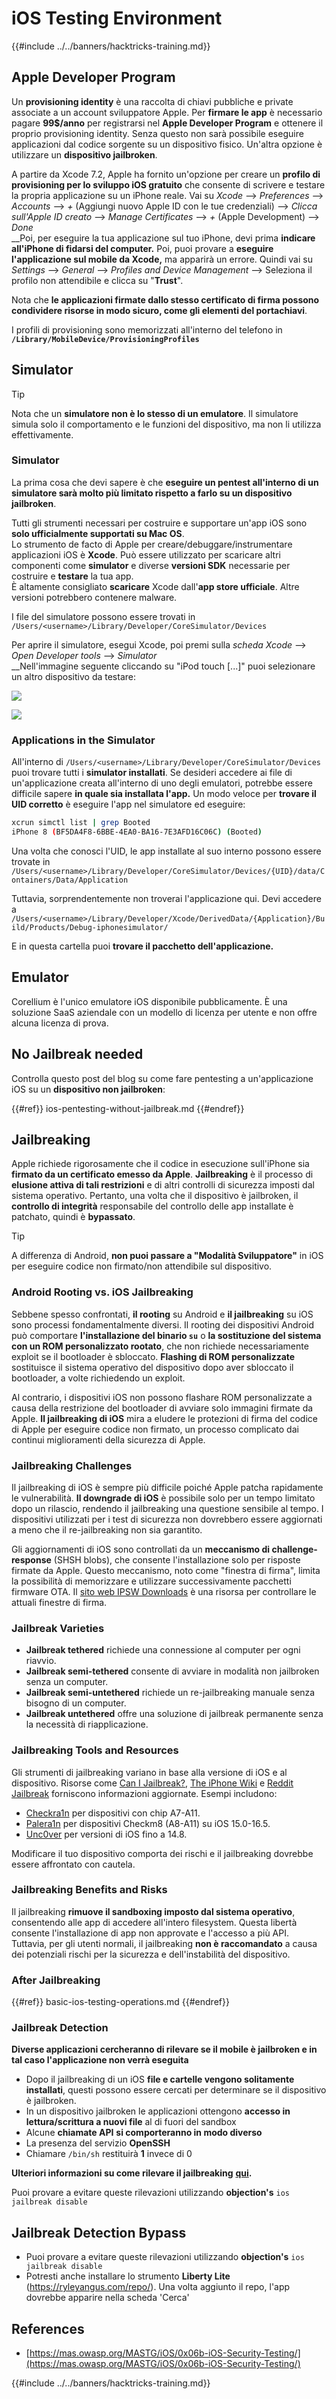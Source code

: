 # iOS Testing Environment

{{#include ../../banners/hacktricks-training.md}}

## Apple Developer Program

Un **provisioning identity** è una raccolta di chiavi pubbliche e private associate a un account sviluppatore Apple. Per **firmare le app** è necessario pagare **99$/anno** per registrarsi nel **Apple Developer Program** e ottenere il proprio provisioning identity. Senza questo non sarà possibile eseguire applicazioni dal codice sorgente su un dispositivo fisico. Un'altra opzione è utilizzare un **dispositivo jailbroken**.

A partire da Xcode 7.2, Apple ha fornito un'opzione per creare un **profilo di provisioning per lo sviluppo iOS gratuito** che consente di scrivere e testare la propria applicazione su un iPhone reale. Vai su _Xcode_ --> _Preferences_ --> _Accounts_ --> _+_ (Aggiungi nuovo Apple ID con le tue credenziali) --> _Clicca sull'Apple ID creato_ --> _Manage Certificates_ --> _+_ (Apple Development) --> _Done_\
\_\_Poi, per eseguire la tua applicazione sul tuo iPhone, devi prima **indicare all'iPhone di fidarsi del computer.** Poi, puoi provare a **eseguire l'applicazione sul mobile da Xcode,** ma apparirà un errore. Quindi vai su _Settings_ --> _General_ --> _Profiles and Device Management_ --> Seleziona il profilo non attendibile e clicca su "**Trust**".

Nota che **le applicazioni firmate dallo stesso certificato di firma possono condividere risorse in modo sicuro, come gli elementi del portachiavi**.

I profili di provisioning sono memorizzati all'interno del telefono in **`/Library/MobileDevice/ProvisioningProfiles`**

## **Simulator**

> [!TIP]
> Nota che un **simulatore non è lo stesso di un emulatore**. Il simulatore simula solo il comportamento e le funzioni del dispositivo, ma non li utilizza effettivamente.

### **Simulator**

La prima cosa che devi sapere è che **eseguire un pentest all'interno di un simulatore sarà molto più limitato rispetto a farlo su un dispositivo jailbroken**.

Tutti gli strumenti necessari per costruire e supportare un'app iOS sono **solo ufficialmente supportati su Mac OS**.\
Lo strumento de facto di Apple per creare/debuggare/instrumentare applicazioni iOS è **Xcode**. Può essere utilizzato per scaricare altri componenti come **simulator** e diverse **versioni SDK** necessarie per costruire e **testare** la tua app.\
È altamente consigliato **scaricare** Xcode dall'**app store ufficiale**. Altre versioni potrebbero contenere malware.

I file del simulatore possono essere trovati in `/Users/<username>/Library/Developer/CoreSimulator/Devices`

Per aprire il simulatore, esegui Xcode, poi premi sulla _scheda Xcode_ --> _Open Developer tools_ --> _Simulator_\
\_\_Nell'immagine seguente cliccando su "iPod touch \[...]" puoi selezionare un altro dispositivo da testare:

![](<../../images/image (270).png>)

![](<../../images/image (520).png>)

### Applications in the Simulator

All'interno di `/Users/<username>/Library/Developer/CoreSimulator/Devices` puoi trovare tutti i **simulator installati**. Se desideri accedere ai file di un'applicazione creata all'interno di uno degli emulatori, potrebbe essere difficile sapere **in quale sia installata l'app.** Un modo veloce per **trovare il UID corretto** è eseguire l'app nel simulatore ed eseguire:
```bash
xcrun simctl list | grep Booted
iPhone 8 (BF5DA4F8-6BBE-4EA0-BA16-7E3AFD16C06C) (Booted)
```
Una volta che conosci l'UID, le app installate al suo interno possono essere trovate in `/Users/<username>/Library/Developer/CoreSimulator/Devices/{UID}/data/Containers/Data/Application`

Tuttavia, sorprendentemente non troverai l'applicazione qui. Devi accedere a `/Users/<username>/Library/Developer/Xcode/DerivedData/{Application}/Build/Products/Debug-iphonesimulator/`

E in questa cartella puoi **trovare il pacchetto dell'applicazione.**

## Emulator

Corellium è l'unico emulatore iOS disponibile pubblicamente. È una soluzione SaaS aziendale con un modello di licenza per utente e non offre alcuna licenza di prova.

## No Jailbreak needed

Controlla questo post del blog su come fare pentesting a un'applicazione iOS su un **dispositivo non jailbroken**:


{{#ref}}
ios-pentesting-without-jailbreak.md
{{#endref}}

## Jailbreaking

Apple richiede rigorosamente che il codice in esecuzione sull'iPhone sia **firmato da un certificato emesso da Apple**. **Jailbreaking** è il processo di **elusione attiva di tali restrizioni** e di altri controlli di sicurezza imposti dal sistema operativo. Pertanto, una volta che il dispositivo è jailbroken, il **controllo di integrità** responsabile del controllo delle app installate è patchato, quindi è **bypassato**.

> [!TIP]
> A differenza di Android, **non puoi passare a "Modalità Sviluppatore"** in iOS per eseguire codice non firmato/non attendibile sul dispositivo.

### Android Rooting vs. iOS Jailbreaking

Sebbene spesso confrontati, **il rooting** su Android e **il jailbreaking** su iOS sono processi fondamentalmente diversi. Il rooting dei dispositivi Android può comportare **l'installazione del binario `su`** o **la sostituzione del sistema con un ROM personalizzato rootato**, che non richiede necessariamente exploit se il bootloader è sbloccato. **Flashing di ROM personalizzate** sostituisce il sistema operativo del dispositivo dopo aver sbloccato il bootloader, a volte richiedendo un exploit.

Al contrario, i dispositivi iOS non possono flashare ROM personalizzate a causa della restrizione del bootloader di avviare solo immagini firmate da Apple. **Il jailbreaking di iOS** mira a eludere le protezioni di firma del codice di Apple per eseguire codice non firmato, un processo complicato dai continui miglioramenti della sicurezza di Apple.

### Jailbreaking Challenges

Il jailbreaking di iOS è sempre più difficile poiché Apple patcha rapidamente le vulnerabilità. **Il downgrade di iOS** è possibile solo per un tempo limitato dopo un rilascio, rendendo il jailbreaking una questione sensibile al tempo. I dispositivi utilizzati per i test di sicurezza non dovrebbero essere aggiornati a meno che il re-jailbreaking non sia garantito.

Gli aggiornamenti di iOS sono controllati da un **meccanismo di challenge-response** (SHSH blobs), che consente l'installazione solo per risposte firmate da Apple. Questo meccanismo, noto come "finestra di firma", limita la possibilità di memorizzare e utilizzare successivamente pacchetti firmware OTA. Il [sito web IPSW Downloads](https://ipsw.me) è una risorsa per controllare le attuali finestre di firma.

### Jailbreak Varieties

- **Jailbreak tethered** richiede una connessione al computer per ogni riavvio.
- **Jailbreak semi-tethered** consente di avviare in modalità non jailbroken senza un computer.
- **Jailbreak semi-untethered** richiede un re-jailbreaking manuale senza bisogno di un computer.
- **Jailbreak untethered** offre una soluzione di jailbreak permanente senza la necessità di riapplicazione.

### Jailbreaking Tools and Resources

Gli strumenti di jailbreaking variano in base alla versione di iOS e al dispositivo. Risorse come [Can I Jailbreak?](https://canijailbreak.com), [The iPhone Wiki](https://www.theiphonewiki.com) e [Reddit Jailbreak](https://www.reddit.com/r/jailbreak/) forniscono informazioni aggiornate. Esempi includono:

- [Checkra1n](https://checkra.in/) per dispositivi con chip A7-A11.
- [Palera1n](https://palera.in/) per dispositivi Checkm8 (A8-A11) su iOS 15.0-16.5.
- [Unc0ver](https://unc0ver.dev/) per versioni di iOS fino a 14.8.

Modificare il tuo dispositivo comporta dei rischi e il jailbreaking dovrebbe essere affrontato con cautela.

### Jailbreaking Benefits and Risks

Il jailbreaking **rimuove il sandboxing imposto dal sistema operativo**, consentendo alle app di accedere all'intero filesystem. Questa libertà consente l'installazione di app non approvate e l'accesso a più API. Tuttavia, per gli utenti normali, il jailbreaking **non è raccomandato** a causa dei potenziali rischi per la sicurezza e dell'instabilità del dispositivo.

### **After Jailbreaking**


{{#ref}}
basic-ios-testing-operations.md
{{#endref}}

### **Jailbreak Detection**

**Diverse applicazioni cercheranno di rilevare se il mobile è jailbroken e in tal caso l'applicazione non verrà eseguita**

- Dopo il jailbreaking di un iOS **file e cartelle vengono solitamente installati**, questi possono essere cercati per determinare se il dispositivo è jailbroken.
- In un dispositivo jailbroken le applicazioni ottengono **accesso in lettura/scrittura a nuovi file** al di fuori del sandbox
- Alcune **chiamate API** **si comporteranno in modo diverso**
- La presenza del servizio **OpenSSH**
- Chiamare `/bin/sh` restituirà **1** invece di 0

**Ulteriori informazioni su come rilevare il jailbreaking** [**qui**](https://www.trustwave.com/en-us/resources/blogs/spiderlabs-blog/jailbreak-detection-methods/)**.**

Puoi provare a evitare queste rilevazioni utilizzando **objection's** `ios jailbreak disable`

## **Jailbreak Detection Bypass**

- Puoi provare a evitare queste rilevazioni utilizzando **objection's** `ios jailbreak disable`
- Potresti anche installare lo strumento **Liberty Lite** (https://ryleyangus.com/repo/). Una volta aggiunto il repo, l'app dovrebbe apparire nella scheda 'Cerca'

## References

- [https://mas.owasp.org/MASTG/iOS/0x06b-iOS-Security-Testing/](https://mas.owasp.org/MASTG/iOS/0x06b-iOS-Security-Testing/)

{{#include ../../banners/hacktricks-training.md}}

